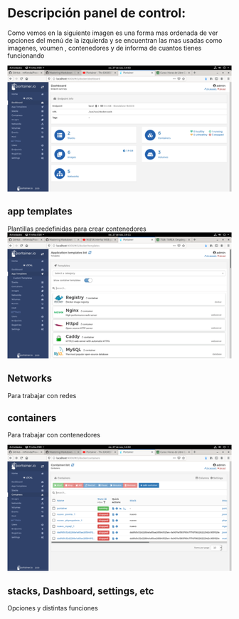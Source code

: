 # Descripción panel de control:

Como vemos en la siguiente imagen es una forma mas ordenada de ver opciones del menú de la izquierda y se encuentran las mas usadas como imagenes, voumen , contenedores y de informa de cuantos tienes funcionando 

![Texto alternativo](./imagenes/3.png "Título alternativo")
## app templates
Plantillas predefinidas para crear contenedores
![Texto alternativo](./imagenes/templates.png "Título alternativo")
## Networks
Para trabajar con redes
## containers 
Para trabajar con contenedores 

![Texto alternativo](./imagenes/4.png "Título alternativo")
## stacks, Dashboard, settings, etc 
Opciones y distintas funciones


